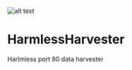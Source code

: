 ![alt text](http://leonvoerman.nl/coding/harmlessharvester.png)

# HarmlessHarvester
Harlmless port 80 data harvester


